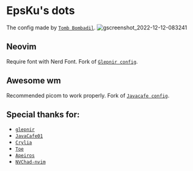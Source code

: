 # EpsKu's dots
The config made by [`Tomb Bombadil`](https://github.com/oknozor/toml-bombadil).
![gscreenshot_2022-12-12-083241](https://user-images.githubusercontent.com/63652620/206948705-458e1df1-2cee-4587-b9cd-50d6de015bab.png)
 
## Neovim
Require font with Nerd Font. Fork of [`Glepnir config`](https://github.com/glepnir/nvim).
## Awesome wm
Recommended picom to work properly. Fork of [`Javacafe config`](https://github.com/JavaCafe01/dotfiles).

## Special thanks for:
- [`glepnir`](https://github.com/glepnir)
- [`JavaCafe01`](https://github.com/JavaCafe01)
- [`Crylia`](https://github.com/Crylia)
- [`Toe`](https://github.com/Theory-of-Everything)
- [`Apeiros`](https://github.com/Apeiros-46B/nvim)
- [`NVChad-nvim`](https://github.com/NvChad/NvChad.git)
